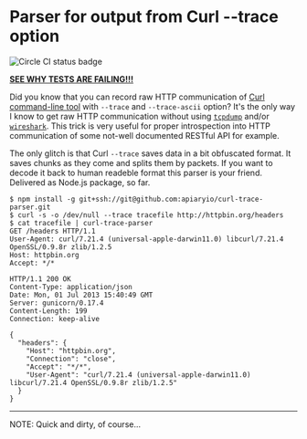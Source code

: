 # Parser for output from Curl --trace option

![Circle CI status badge](https://circleci.com/gh/apiaryio/curl-trace-parser.png?circle-token=42b3d77605312e8c40381c714068415f7ca14d27) 

[**SEE WHY TESTS ARE FAILING!!!**](https://github.com/apiaryio/curl-trace-parser/blob/master/test/integration/cli-test.coffee#L3)

Did you know that you can record raw HTTP communication of [Curl command-line tool](http://curl.haxx.se/docs/manpage.html) with `--trace` and `--trace-ascii` option? It's the only way I know to get raw HTTP communication without using [`tcpdump`](http://www.tcpdump.org/) and/or [`wireshark`](http://www.wireshark.org/). 
This trick is very useful for proper introspection into HTTP communication of some not-well documented RESTful API for example. 

The only glitch is that Curl `--trace` saves data in a bit obfuscated format. It saves chunks as they come and splits them by packets. If you want to decode it back to human readeble format this parser is your friend. Delivered as Node.js package, so far.

    $ npm install -g git+ssh://git@github.com:apiaryio/curl-trace-parser.git
    $ curl -s -o /dev/null --trace tracefile http://httpbin.org/headers
    $ cat tracefile | curl-trace-parser
    GET /headers HTTP/1.1
    User-Agent: curl/7.21.4 (universal-apple-darwin11.0) libcurl/7.21.4 OpenSSL/0.9.8r zlib/1.2.5
    Host: httpbin.org
    Accept: */*

    HTTP/1.1 200 OK
    Content-Type: application/json
    Date: Mon, 01 Jul 2013 15:40:49 GMT
    Server: gunicorn/0.17.4
    Content-Length: 199
    Connection: keep-alive

    {
      "headers": {
        "Host": "httpbin.org",
        "Connection": "close",
        "Accept": "*/*",
        "User-Agent": "curl/7.21.4 (universal-apple-darwin11.0) libcurl/7.21.4 OpenSSL/0.9.8r zlib/1.2.5"
      }
    }

    
---    
NOTE: Quick and dirty, of course... 
